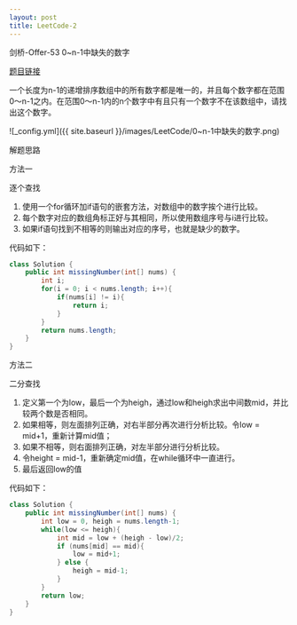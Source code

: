```yaml
---
layout: post
title: LeetCode-2
---
```


剑桥-Offer-53 0~n-1中缺失的数字

[题目链接](https://leetcode-cn.com/problems/que-shi-de-shu-zi-lcof)

一个长度为n-1的递增排序数组中的所有数字都是唯一的，并且每个数字都在范围0～n-1之内。在范围0～n-1内的n个数字中有且只有一个数字不在该数组中，请找出这个数字。

![_config.yml]({{ site.baseurl }}/images/LeetCode/0~n-1中缺失的数字.png)

解题思路

方法一

逐个查找

1. 使用一个for循环加if语句的嵌套方法，对数组中的数字挨个进行比较。
2. 每个数字对应的数组角标正好与其相同，所以使用数组序号与i进行比较。
3. 如果if语句找到不相等的则输出对应的序号，也就是缺少的数字。

代码如下：

```java
class Solution {
    public int missingNumber(int[] nums) {
        int i;
        for(i = 0; i < nums.length; i++){
            if(nums[i] != i){
                return i;
            }
        }
        return nums.length;
    }
}
```

方法二

二分查找

1. 定义第一个为low，最后一个为heigh，通过low和heigh求出中间数mid，并比较两个数是否相同。
2. 如果相等，则左面排列正确，对右半部分再次进行分析比较。令low = mid+1，重新计算mid值；
3. 如果不相等，则右面排列正确，对左半部分进行分析比较。
4. 令height = mid-1，重新确定mid值，在while循环中一直进行。
5. 最后返回low的值


代码如下：

```java
class Solution {
    public int missingNumber(int[] nums) {
        int low = 0, heigh = nums.length-1;
        while(low <= heigh){
            int mid = low + (heigh - low)/2;
            if (nums[mid] == mid){
                low = mid+1;
            } else {
                heigh = mid-1; 
            }
        }
        return low;
    }
}
```